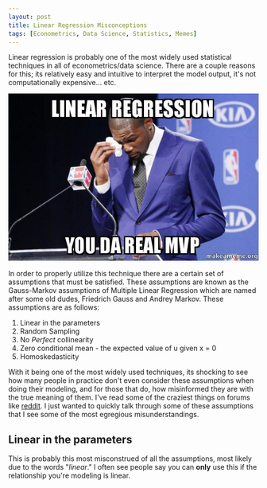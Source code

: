 ```yaml
---
layout: post
title: Linear Regression Misconceptions
tags: [Econometrics, Data Science, Statistics, Memes]
---
```


Linear regression is probably one of the most widely used statistical techniques in all of econometrics/data science. There are a couple reasons for this; its relatively easy and intuitive to interpret the model output, it's not computationally expensive... etc.

<p style="text-align:center">
<img src="/img/da_real_mvp.jpg" alt="MVP" />
</p>

In order to properly utilize this technique there are a certain set of assumptions that must be satisfied. These assumptions are known as the Gauss-Markov assumptions of Multiple Linear Regression which are named after some old dudes, Friedrich Gauss and Andrey Markov. These assumptions are as follows:

  1. Linear in the parameters
  2. Random Sampling
  3. No *Perfect* collinearity
  4. Zero conditional mean - the expected value of u given x = 0
  5. Homoskedasticity

With it being one of the most widely used techniques, its shocking to see how many people in practice don't even consider these assumptions when doing their modeling, and for those that do, how misinformed they are with the true meaning of them. I've read some of the craziest things on forums like [reddit](https://reddit.com/r/datascience). I just wanted to quickly talk through some of these assumptions that I see some of the most egregious misunderstandings.

## Linear in the parameters
This is probably this most misconstrued of all the assumptions, most likely due to the words "*linear*." I often see people say you can **only** use this if the relationship you're modeling is linear.
